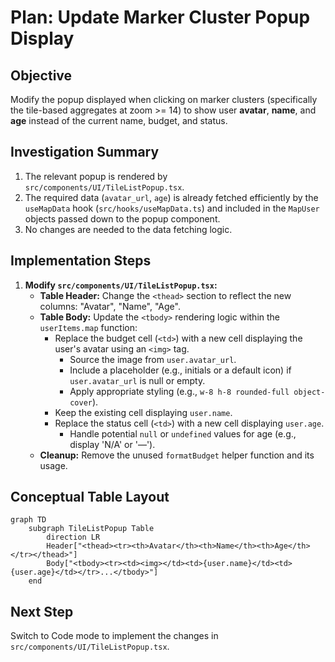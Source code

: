 # Plan: Update Marker Cluster Popup Display

## Objective

Modify the popup displayed when clicking on marker clusters (specifically the tile-based aggregates at zoom >= 14) to show user **avatar**, **name**, and **age** instead of the current name, budget, and status.

## Investigation Summary

1.  The relevant popup is rendered by `src/components/UI/TileListPopup.tsx`.
2.  The required data (`avatar_url`, `age`) is already fetched efficiently by the `useMapData` hook (`src/hooks/useMapData.ts`) and included in the `MapUser` objects passed down to the popup component.
3.  No changes are needed to the data fetching logic.

## Implementation Steps

1.  **Modify `src/components/UI/TileListPopup.tsx`:**
    *   **Table Header:** Change the `<thead>` section to reflect the new columns: "Avatar", "Name", "Age".
    *   **Table Body:** Update the `<tbody>` rendering logic within the `userItems.map` function:
        *   Replace the budget cell (`<td>`) with a new cell displaying the user's avatar using an `<img>` tag.
            *   Source the image from `user.avatar_url`.
            *   Include a placeholder (e.g., initials or a default icon) if `user.avatar_url` is null or empty.
            *   Apply appropriate styling (e.g., `w-8 h-8 rounded-full object-cover`).
        *   Keep the existing cell displaying `user.name`.
        *   Replace the status cell (`<td>`) with a new cell displaying `user.age`.
            *   Handle potential `null` or `undefined` values for age (e.g., display 'N/A' or '—').
    *   **Cleanup:** Remove the unused `formatBudget` helper function and its usage.

## Conceptual Table Layout

```mermaid
graph TD
    subgraph TileListPopup Table
        direction LR
        Header["<thead><tr><th>Avatar</th><th>Name</th><th>Age</th></tr></thead>"]
        Body["<tbody><tr><td><img></td><td>{user.name}</td><td>{user.age}</td></tr>...</tbody>"]
    end
```

## Next Step

Switch to Code mode to implement the changes in `src/components/UI/TileListPopup.tsx`.